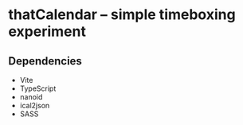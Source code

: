 # thatCalendar – simple timeboxing experiment

## Dependencies

- Vite
- TypeScript
- nanoid
- ical2json
- SASS
